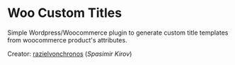 # Woo Custom Titles

Simple Wordpress/Woocommerce plugin to generate custom title templates from woocommerce product's attributes.

Creator: [razielvonchronos](https://razielvonchronos.com) (*Spasimir Kirov*)

